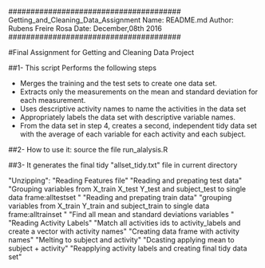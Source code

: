 #######################################
Getting_and_Cleaning_Data_Assignment
Name: README.md
Author: Rubens Freire Rosa
Date: December,08th 2016
#######################################

#Final Assignment for Getting and Cleaning Data Project 

##1- This script Performs the following steps 

- Merges the training and the test sets to create one data set.
- Extracts only the measurements on the mean and standard deviation for each measurement.
- Uses descriptive activity names to name the activities in the data set
- Appropriately labels the data set with descriptive variable names.
- From the data set in step 4, creates a second, independent tidy data set with the average of each variable for each activity and each subject.

##2- How to use it: source the file run_alalysis.R

##3- It generates the final tidy "allset_tidy.txt" file in current directory

"Unzipping": 
"Reading Features file"
"Reading and prepating test data"
"Grouping variables from X_train X_test Y_test and subject_test to single data frame:alltestset "
"Reading and prepating train data"
"grouping variables from X_train Y_train and subject_train to single data frame:alltrainset "
"Find all mean and standard deviations variables "
"Reading Activity Labels"
"Match all activities ids to activity_labels and create a vector with activity names"
"Creating data frame with activity names"
"Melting to subject and activity"
"Dcasting applying mean to subject + activity"
"Reapplying activity labels and creating final tidy data set"

